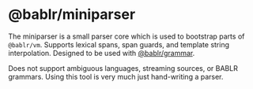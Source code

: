 # @bablr/miniparser

The miniparser is a small parser core which is used to bootstrap parts of `@bablr/vm`. Supports lexical spans, span guards, and template string interpolation. Designed to be used with [@bablr/grammar](https://github.com/bablr-lang/grammar).

Does not support ambiguous languages, streaming sources, or BABLR grammars. Using this tool is very much just hand-writing a parser.
